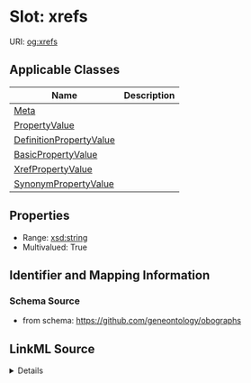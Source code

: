 # Slot: xrefs

URI: [og:xrefs](https://github.com/geneontology/obographs/xrefs)



<!-- no inheritance hierarchy -->




## Applicable Classes

| Name | Description |
| --- | --- |
[Meta](Meta.md) | 
[PropertyValue](PropertyValue.md) | 
[DefinitionPropertyValue](DefinitionPropertyValue.md) | 
[BasicPropertyValue](BasicPropertyValue.md) | 
[XrefPropertyValue](XrefPropertyValue.md) | 
[SynonymPropertyValue](SynonymPropertyValue.md) | 






## Properties

* Range: [xsd:string](http://www.w3.org/2001/XMLSchema#string)
* Multivalued: True








## Identifier and Mapping Information







### Schema Source


* from schema: https://github.com/geneontology/obographs




## LinkML Source

<details>
```yaml
name: xrefs
from_schema: https://github.com/geneontology/obographs
rank: 1000
multivalued: true
alias: xrefs
domain_of:
- Meta
- PropertyValue
range: string

```
</details>